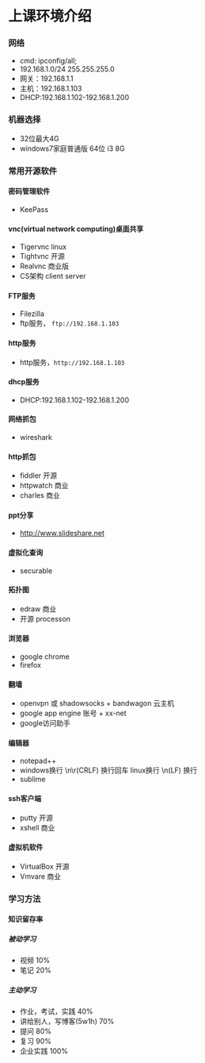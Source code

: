 # 上课环境介绍

### 网络

- cmd: ipconfig/all; 
- 192.168.1.0/24 255.255.255.0
- 网关：192.168.1.1
- 主机：192.168.1.103
- DHCP:192.168.1.102-192.168.1.200

### 机器选择

- 32位最大4G
- windows7家庭普通版 64位 i3 8G

### 常用开源软件

#### 密码管理软件

- KeePass

#### vnc(virtual network computing)桌面共享

- Tigervnc linux
- Tightvnc 开源
- Realvnc 商业版
- CS架构 client server

#### FTP服务

- Filezilla
- ftp服务， `ftp://192.168.1.103`

#### http服务

- http服务，`http://192.168.1.103`

#### dhcp服务

- DHCP:192.168.1.102-192.168.1.200

#### 网络抓包

- wireshark

#### http抓包

- fiddler 开源
- httpwatch 商业
- charles 商业

#### ppt分享

- http://www.slideshare.net

#### 虚拟化查询

- securable

#### 拓扑图

- edraw 商业
- 开源 processon

#### 浏览器

- google chrome
- firefox

#### 翻墙

- openvpn 或 shadowsocks + bandwagon 云主机
- google app engine 账号 + xx-net
- google访问助手

#### 编辑器

- notepad++ 
- windows换行 \n\r(CRLF) 换行回车 linux换行 \n(LF) 换行
- sublime

#### ssh客户端

- putty 开源
- xshell 商业

#### 虚拟机软件

- VirtualBox 开源
- Vmvare 商业

### 学习方法

#### 知识留存率

##### 被动学习

- 视频 10%
- 笔记 20%

##### 主动学习

- 作业，考试，实践 40%
- 讲给别人，写博客(5w1h) 70%
- 提问 80%
- 复习 90%
- 企业实践 100%